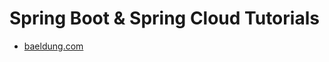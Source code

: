 # Spring Boot & Spring Cloud Tutorials

- [baeldung.com](https://github.com/keer2345/java-spring-boot-cloud-tutorials/tree/master/baeldung.com)
